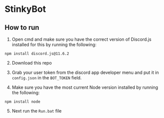 # StinkyBot

## How to run
1. Open cmd and make sure you have the correct version of Discord.js installed for this by running the following:

`npm install discord.js@11.6.2`

2. Download this repo

3. Grab your user token from the discord app developer menu and put it in `config.json` in the `BOT_TOKEN` field.

4. Make sure you have the most current Node version installed by running the following:

`npm install node`

5. Next run the `Run.bat` file
